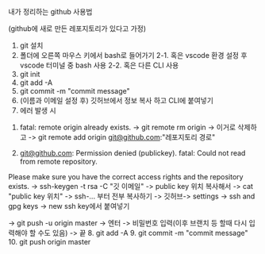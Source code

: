 내가 정리하는 github 사용법

(github에 새로 만든 레포지토리가 있다고 가정)

1. git 설치
2. 폴더에 오른쪽 마우스 키에서 bash로 들어가기
    2-1. 혹은 vscode 환경 설정 후 vscode 터미널 중 bash 사용
    2-2. 혹은 다른 CLI 사용
3. git init
4. git add -A
5. git commit -m "commit message"
6. (이름과 이메일 설정 후) 깃허브에서 정보 복사 하고 CLI에 붙여넣기
7. 에러 발생 시
1) fatal: remote origin already exists.
-> git remote rm origin -> 이거로 삭제하고 -> git remote add origin git@github.com:"레포지토리 경로"

2) git@github.com: Permission denied (publickey).
fatal: Could not read from remote repository.

Please make sure you have the correct access rights
and the repository exists.
-> ssh-keygen -t rsa -C "깃 이메일"
-> public key 위치 복사해서
-> cat "public key 위치"
-> ssh-... 부터 전부 복사하기
-> 깃허브-> settings -> ssh and gpg keys -> new ssh key에서 붙여넣기

-> git push -u origin master -> 엔터 -> 비밀번호 입력(이후 브랜치 등 할때 다시 입력해야 할 수도 있음) -> 끝
8. git add -A
9. git commit -m "commit message"
10. git push origin master
